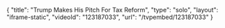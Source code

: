 {
    "title": "Trump Makes His Pitch For Tax Reform",
    "type": "solo",
    "layout": "iframe-static",
    "videoId": "123187033",
    "url": "\/tvpembed\/123187033"
}